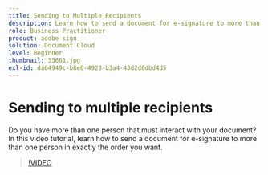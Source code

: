 ```yaml
---
title: Sending to Multiple Recipients
description: Learn how to send a document for e-signature to more than one person in exactly the order you want
role: Business Practitioner
product: adobe sign
solution: Document Cloud
level: Beginner
thumbnail: 33661.jpg
exl-id: da64949c-b8e0-4923-b3a4-43d2d6dbd4d5
---
```

# Sending to multiple recipients

Do you have more than one person that must interact with your document? In this video tutorial, learn how to send a document for e-signature to more than one person in exactly the order you want.

>[!VIDEO](https://video.tv.adobe.com/v/33661?hidetitle=true)
